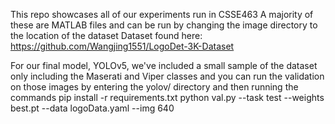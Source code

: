 This repo showcases all of our experiments run in CSSE463
A majority of these are MATLAB files and can be run by changing the image directory to the location of the dataset
Dataset found here: https://github.com/Wangjing1551/LogoDet-3K-Dataset

For our final model, YOLOv5, we've included a small sample of the dataset only including the Maserati and Viper classes and you can run the validation on those images by entering the yolov/ directory and then running the commands
pip install -r requirements.txt
python val.py --task test --weights best.pt --data logoData.yaml --img 640
